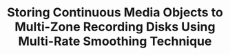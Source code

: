 ---
layout: publication-single
title: Storing Continuous Media Objects to Multi-Zone Recording Disks Using Multi-Rate Smoothing Technique
name: IEEE Transactions on Multimedia, Vol.5, Issue 3, pp.473-482
first-author: Sooyong Kang
co-authors: Heon Y. Yeom
during: 2003.09.01
location: 
impactfactor: 
doi: 
note: 
categories: 
 - Multimedia Systems
tag: 
 - International Journal
---